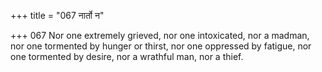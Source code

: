+++
title = "067 नार्तो न"

+++
067	Nor one extremely grieved, nor one intoxicated, nor a madman, nor one tormented by hunger or thirst, nor one oppressed by fatigue, nor one tormented by desire, nor a wrathful man, nor a thief.